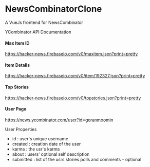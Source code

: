# NewsCombinatorClone
A VueJs frontend for NewsCombinator

YCombinator API Documentation

#### Max Item ID
https://hacker-news.firebaseio.com/v0/maxitem.json?print=pretty

#### Item Details
https://hacker-news.firebaseio.com/v0/item/192327.json?print=pretty

#### Top Stories
https://hacker-news.firebaseio.com/v0/topstories.json?print=pretty

#### User Page 
https://news.ycombinator.com/user?id=goranmoomin

User Properties
* id : user's unique username
* created : creation date of the user
* karma : the usr's karma
* about : users' optional self description
* submitted : list of the usrs stories polls and comments - optional
